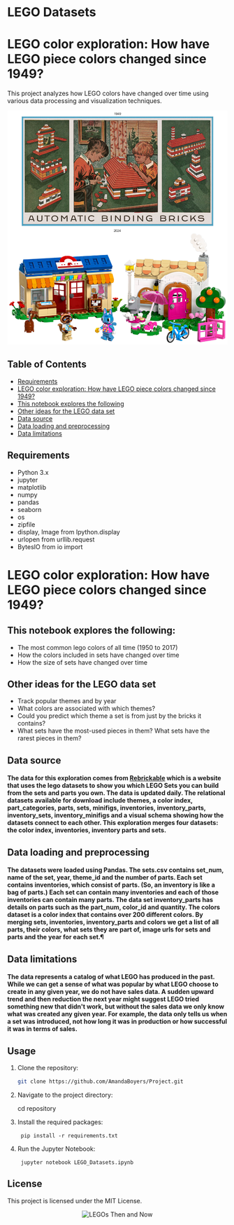 # LEGO Datasets

# LEGO color exploration: How have LEGO piece colors changed since 1949?

This project analyzes how LEGO colors have changed over time using various data processing and visualization techniques.

![LEGOs Then and Now](images/ThenNow.png)


## Table of Contents
- [Requirements](#requirements)
- [LEGO color exploration: How have LEGO piece colors changed since 1949?](#lego-color-exploration-how-have-lego-piece-colors-changed-since-1949)
- [This notebook explores the following](#this-notebook-explores-the-following)
- [Other ideas for the LEGO data set](#other-ideas-for-the-lego-data-set)
- [Data source](#data-source)
- [Data loading and preprocessing](#data-loading-and-preprocessing)
- [Data limitations](#data-limitations)

## Requirements

- Python 3.x
- jupyter
- matplotlib
- numpy
- pandas
- seaborn
- os
- zipfile
- display, Image from Ipython.display
- urlopen from urllib.request
- BytesIO from io import

# LEGO color exploration: How have LEGO piece colors changed since 1949?

## This notebook explores the following:

* The most common lego colors of all time (1950 to 2017)
* How the colors included in sets have changed over time
* How the size of sets have changed over time

## Other ideas for the LEGO data set

* Track popular themes and by year
* What colors are associated with which themes? 
* Could you predict which theme a set is from just by the bricks it contains?
* What sets have the most-used pieces in them? What sets have the rarest pieces in them?

## Data source

#### The data for this exploration comes from [Rebrickable](https://rebrickable.com/downloads/) which is a website that uses the lego datasets to show you which LEGO Sets you can build from the sets and parts you own.  The data is updated daily. The relational datasets available for download include themes, a color index, part_categories, parts, sets, minifigs, inventories, inventory_parts, inventory_sets, inventory_minifigs and a visual schema showing how the datasets connect to each other.  This exploration merges four datasets: the color index, inventories, inventory parts and sets.

## Data loading and preprocessing

#### The datasets were loaded using Pandas. The sets.csv contains set_num, name of the set, year, theme_id and the number of parts. Each set contains inventories, which consist of parts. (So, an inventory is like a bag of parts.) Each set can contain many inventories and each of those inventories can contain many parts. The data set inventory_parts has details on parts such as the part_num, color_id and quantity. The colors dataset is a color index that contains over 200 different colors. By merging sets, inventories, inventory_parts and colors we get a list of all parts, their colors, what sets they are part of, image urls for sets and parts and the year for each set.¶

## Data limitations

#### The data represents a catalog of what LEGO has produced in the past.  While we can get a sense of what was popular by what LEGO choose to create in any given year, we do not have sales data.  A sudden upward trend and then reduction the next year might suggest LEGO tried something new that didn't work, but without the sales data we only know what was created any given year.  For example, the data only tells us when a set was introduced, not how long it was in production or how successful it was in terms of sales.

## Usage

1. Clone the repository:
   ```sh
   git clone https://github.com/AmandaBoyers/Project.git

2. Navigate to the project directory:

    cd repository

3. Install the required packages:

        pip install -r requirements.txt

4. Run the Jupyter Notebook:

        jupyter notebook LEGO_Datasets.ipynb

## License

This project is licensed under the MIT License.

<p align="center">
    <img src="images/RetroRollerSkateSet.png" alt="LEGOs Then and Now" width="50%">
</p>